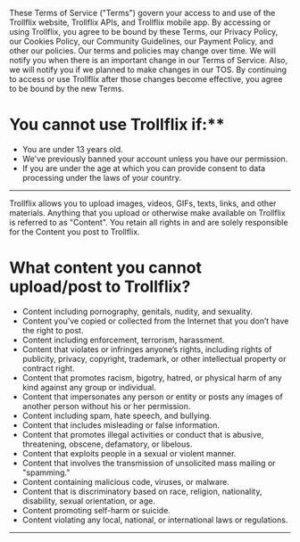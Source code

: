 These Terms of Service ("Terms") govern your access to and use of the Trollflix website, Trollflix APIs, and Trollflix mobile app. By accessing or using Trollflix, you agree to be bound by these Terms, our Privacy Policy, our Cookies Policy, our Community Guidelines, our Payment Policy, and other our policies. Our terms and policies may change over time. We will notify you when there is an important change in our Terms of Service. Also, we will notify you if we planned to make changes in our TOS. By continuing to access or use Trollflix after those changes become effective, you agree to be bound by the new Terms.

# You cannot use Trollflix if:**
- You are under 13 years old.
- We've previously banned your account unless you have our permission.
- If you are under the age at which you can provide consent to data processing under the laws of your country.

---

Trollflix allows you to upload images, videos, GIFs, texts, links, and other materials. Anything that you upload or otherwise make available on Trollflix is referred to as "Content". You retain all rights in and are solely responsible for the Content you post to Trollflix.

# What content you cannot upload/post to Trollflix?

- Content including pornography, genitals, nudity, and sexuality.
- Content you’ve copied or collected from the Internet that you don’t have the right to post.
- Content including enforcement, terrorism, harassment.
- Content that violates or infringes anyone’s rights, including rights of publicity, privacy, copyright, trademark, or other intellectual property or contract right.
- Content that promotes racism, bigotry, hatred, or physical harm of any kind against any group or individual.
- Content that impersonates any person or entity or posts any images of another person without his or her permission.
- Content including spam, hate speech, and bullying.
- Content that includes misleading or false information.
- Content that promotes illegal activities or conduct that is abusive, threatening, obscene, defamatory, or libelous.
- Content that exploits people in a sexual or violent manner.
- Content that involves the transmission of unsolicited mass mailing or "spamming."
- Content containing malicious code, viruses, or malware.
- Content that is discriminatory based on race, religion, nationality, disability, sexual orientation, or age.
- Content promoting self-harm or suicide.
- Content violating any local, national, or international laws or regulations.

---

